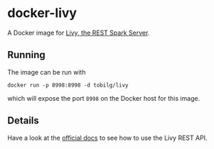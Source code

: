# docker-livy
A Docker image for [Livy, the REST Spark Server](https://github.com/cloudera/livy).

## Running 

The image can be run with 

`docker run -p 8998:8998 -d tobilg/livy`

which will expose the port `8998` on the Docker host for this image.

## Details

Have a look at the [official docs](https://github.com/cloudera/livy#rest-api) to see how to use the Livy REST API.
